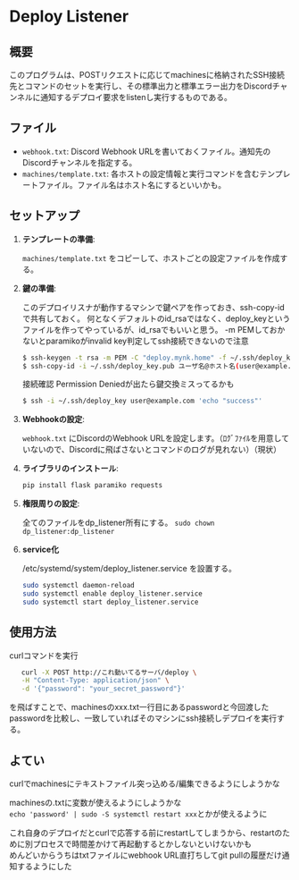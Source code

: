 # Deploy Listener

## 概要

このプログラムは、POSTリクエストに応じてmachinesに格納されたSSH接続先とコマンドのセットを実行し、その標準出力と標準エラー出力をDiscordチャンネルに通知するデプロイ要求をlistenし実行するものである。

## ファイル

- `webhook.txt`: Discord Webhook URLを書いておくファイル。通知先のDiscordチャンネルを指定する。
- `machines/template.txt`: 各ホストの設定情報と実行コマンドを含むテンプレートファイル。ファイル名はホスト名にするといいかも。

## セットアップ

1. **テンプレートの準備**:

   `machines/template.txt` をコピーして、ホストごとの設定ファイルを作成する。

2. **鍵の準備**:

   このデプロイリスナが動作するマシンで鍵ペアを作っておき、ssh-copy-idで共有しておく。
   何となくデフォルトのid_rsaではなく、deploy_keyというファイルを作ってやっているが、id_rsaでもいいと思う。
   -m PEMしておかないとparamikoがinvalid key判定してssh接続できないので注意
   ```bash
   $ ssh-keygen -t rsa -m PEM -C "deploy.mynk.home" -f ~/.ssh/deploy_key
   $ ssh-copy-id -i ~/.ssh/deploy_key.pub ユーザ名@ホスト名(user@example.com)
   ```
   接続確認 Permission Deniedが出たら鍵交換ミスってるかも
   ```bash
   $ ssh -i ~/.ssh/deploy_key user@example.com 'echo "success"'
   ```

3. **Webhookの設定**:

   `webhook.txt` にDiscordのWebhook URLを設定します。（ﾛｸﾞﾌｧｲﾙを用意していないので、Discordに飛ばさないとコマンドのログが見れない）（現状）

4. **ライブラリのインストール**:
   ```bash
   pip install flask paramiko requests
   ```

5. **権限周りの設定**:

    全てのファイルをdp_listener所有にする。
    `sudo chown dp_listener:dp_listener`

6. **service化**

    /etc/systemd/system/deploy_listener.service を設置する。
    ```bash
    sudo systemctl daemon-reload
    sudo systemctl enable deploy_listener.service
    sudo systemctl start deploy_listener.service
    ```

## 使用方法

   curlコマンドを実行

 ```bash
    curl -X POST http://これ動いてるサーバ/deploy \
    -H "Content-Type: application/json" \
    -d '{"password": "your_secret_password"}'
 ```
    
   を飛ばすことで、machinesのxxx.txt一行目にあるpasswordと今回渡したpasswordを比較し、一致していればそのマシンにssh接続しデプロイを実行する。
    
## よてい

   curlでmachinesにテキストファイル突っ込める/編集できるようにしようかな  
     
   machinesの.txtに変数が使えるようにしようかな  
   `echo 'password' | sudo -S systemctl restart xxx`とかが使えるように  

   これ自身のデプロイだとcurlで応答する前にrestartしてしまうから、restartのために別プロセスで時間差かけて再起動するとかしないといけないかも  
   めんどいからうちはtxtファイルにwebhook URL直打ちしてgit pullの履歴だけ通知するようにした
